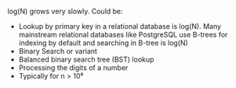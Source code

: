 log(N) grows very slowly. Could be:
* Lookup by primary key in a relational database is log(N). Many mainstream relational databases like PostgreSQL use B-trees for indexing by default and searching in B-tree is log(N)
* Binary Search or variant
* Balanced binary search tree (BST) lookup
* Processing the digits of a number
* Typically for n > 10⁸
